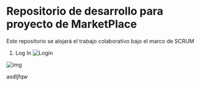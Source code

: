 # Repositorio de desarrollo para proyecto de MarketPlace

Este repositorio se alojará el trabajo colaborativo bajo el marco de SCRUM 

1. Log In ![Login](https://user-images.githubusercontent.com/77408569/135950224-639f39e1-ec1f-4c0a-91be-52d0c9a53fbf.png)


![img](https://i.ibb.co/ZNLxYCx/24.png)

asdljfqw